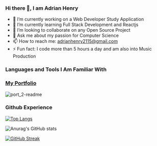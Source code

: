 ### Hi there 👋, I am Adrian Henry

- 🔭 I’m currently working on a Web Developer Study Application
- 🌱 I’m currently learning Full Stack Development and Reactjs
- 👯 I’m looking to collaborate on any Open Source Project
- 💬 Ask me about my passion for Computer Science
- 📫 How to reach me: adrianhenry2115@gmail.com
- ⚡ Fun fact: I code more than 5 hours a day and am also into Music Production

### Languages and Tools I Am Familiar With

### [My Portfolio](https://react-portfolio-2.vercel.app/)

![port_2-readme](https://user-images.githubusercontent.com/95331448/163860199-0943cf5e-3097-4ccb-8dc6-f6ccb36eff98.png)

### Github Experience
[![Top Langs](https://github-readme-stats.vercel.app/api/top-langs/?username=adrianhenry15&layout=compact&theme=tokyonight)](https://github.com/anuraghazra/github-readme-stats)

![Anurag's GitHub stats](https://github-readme-stats.vercel.app/api?username=adrianhenry15&hide=contribs,stars&show_icons=true&theme=tokyonight)

[![GitHub Streak](http://github-readme-streak-stats.herokuapp.com?user=adrianhenry15&theme=react&hide_border=true&date_format=M%20j%5B%2C%20Y%5D)](https://git.io/streak-stats)




